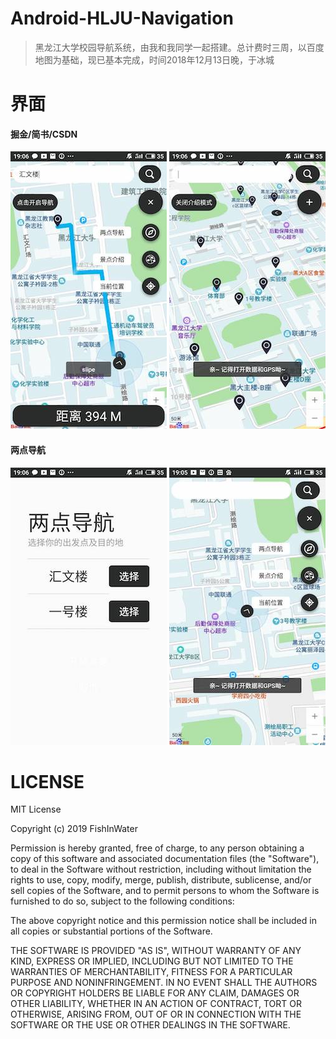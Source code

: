# Android-HLJU-Navigation
> 黑龙江大学校园导航系统，由我和我同学一起搭建。总计费时三周，以百度地图为基础，现已基本完成，时间2018年12月13日晚，于冰城

# 界面
#### 掘金/简书/CSDN
![导航](https://github.com/FishInWater-1999/Android-HLJU-Navigation/blob/master/1.jpg)
![景点](https://github.com/FishInWater-1999/Android-HLJU-Navigation/blob/master/2.jpg)
#### 两点导航
![导航](https://github.com/FishInWater-1999/Android-HLJU-Navigation/blob/master/3.jpg)
![开启界面](https://github.com/FishInWater-1999/Android-HLJU-Navigation/blob/master/4.jpg)

# LICENSE

MIT License

Copyright (c) 2019 FishInWater

Permission is hereby granted, free of charge, to any person obtaining a copy
of this software and associated documentation files (the "Software"), to deal
in the Software without restriction, including without limitation the rights
to use, copy, modify, merge, publish, distribute, sublicense, and/or sell
copies of the Software, and to permit persons to whom the Software is
furnished to do so, subject to the following conditions:

The above copyright notice and this permission notice shall be included in all
copies or substantial portions of the Software.

THE SOFTWARE IS PROVIDED "AS IS", WITHOUT WARRANTY OF ANY KIND, EXPRESS OR
IMPLIED, INCLUDING BUT NOT LIMITED TO THE WARRANTIES OF MERCHANTABILITY,
FITNESS FOR A PARTICULAR PURPOSE AND NONINFRINGEMENT. IN NO EVENT SHALL THE
AUTHORS OR COPYRIGHT HOLDERS BE LIABLE FOR ANY CLAIM, DAMAGES OR OTHER
LIABILITY, WHETHER IN AN ACTION OF CONTRACT, TORT OR OTHERWISE, ARISING FROM,
OUT OF OR IN CONNECTION WITH THE SOFTWARE OR THE USE OR OTHER DEALINGS IN THE
SOFTWARE.
